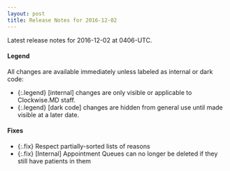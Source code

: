 ```yaml
---
layout: post
title: Release Notes for 2016-12-02
---
```


Latest release notes for 2016-12-02 at 0406-UTC.

<div class='legend' markdown='1'>

#### Legend

All changes are available immediately unless labeled as internal or dark code:

- {:.legend} [internal] changes are only visible or applicable to Clockwise.MD staff.
- {:.legend} [dark code] changes are hidden from general use until made visible at a later date.

</div>


<div class='fixes' markdown='1'>

#### Fixes

- {:.fix} Respect partially-sorted lists of reasons
- {:.fix} [Internal] Appointment Queues can no longer be deleted if they still have patients in them

</div>
